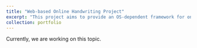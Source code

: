 ```yaml
---
title: "Web-based Online Handwriting Project"
excerpt: "This project aims to provide an OS-dependent framework for online handwriting <br/><img src='/images/inktkjs.png'>"
collection: portfolio
---
```


Currently, we are working on this topic.